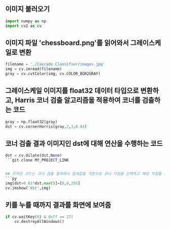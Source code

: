 ## 이미지 불러오기
```py
import numpy as np
import cv2 as cv
```
## 이미지 파일 'chessboard.png'를 읽어와서 그레이스케일로 변환
```py
filename = './Cascade Classifier/images.jpg'
img = cv.imread(filename)
gray = cv.cvtColor(img, cv.COLOR_BGR2GRAY)
```
## 그레이스케일 이미지를 float32 데이터 타입으로 변환하고, Harris 코너 검출 알고리즘을 적용하여 코너를 검출하는 코드
```py
gray = np.float32(gray)
dst = cv.cornerHarris(gray,2,3,0.04)
```
## 코너 검출 결과 이미지인 dst에 대해 연산을 수행하는 코드
```py
dst = cv.dilate(dst,None)
```git clone MY_PROJECT_LINK


## 주어진 코드는 코너 검출 결과에서 임계값을 기준으로 코너 지점을 선택하고 해당 지점을 원본 이미지에서 빨간색으로 표시하여 보여주는 코드
```py
img[dst>0.01*dst.max()]=[0,0,255]
cv.imshow('dst',img)
```
## 키를 누를 때까지 결과를 화면에 보여줌
```py
if cv.waitKey(0) & 0xff == 27:
    cv.destroyAllWindows()
```